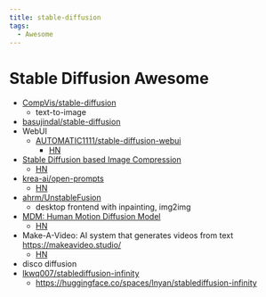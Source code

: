 ```yaml
---
title: stable-diffusion
tags:
  - Awesome
---
```


# Stable Diffusion Awesome

- [CompVis/stable-diffusion](https://github.com/CompVis/stable-diffusion)
  -  text-to-image
- [basujindal/stable-diffusion](https://github.com/basujindal/stable-diffusion)
- WebUI
  - [AUTOMATIC1111/stable-diffusion-webui](https://github.com/AUTOMATIC1111/stable-diffusion-webui)
    - [HN](https://news.ycombinator.com/item?id=32784181)
- [Stable Diffusion based Image Compression](https://matthias-buehlmann.medium.com/stable-diffusion-based-image-compresssion-6f1f0a399202)
  - [HN](https://news.ycombinator.com/item?id=32907494)
- [krea-ai/open-prompts](https://github.com/krea-ai/open-prompts)
  - [HN](https://news.ycombinator.com/item?id=32943224)
- [ahrm/UnstableFusion](https://github.com/ahrm/UnstableFusion)
  - desktop frontend with inpainting, img2img
- [MDM: Human Motion Diffusion Model](https://guytevet.github.io/mdm-page/)
  - [HN](https://news.ycombinator.com/item?id=33029522)
- Make-A-Video: AI system that generates videos from text https://makeavideo.studio/
  - [HN](https://news.ycombinator.com/item?id=33020181)
- disco diffusion
- [lkwq007/stablediffusion-infinity](https://github.com/lkwq007/stablediffusion-infinity)
  - https://huggingface.co/spaces/lnyan/stablediffusion-infinity
